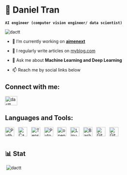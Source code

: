 # 👋 Daniel Tran
**`AI engineer (computer vision engineer/ data scientist)`**

<p align="left"> <img src="https://komarev.com/ghpvc/?username=dactt&label=Profile%20views&color=0e75b6&style=flat" alt="dactt" /> </p>


- 🔭 I’m currently working on [**aimenext**](https://www.aimenext.com/)

- 📝 I regularly write articles on [myblog.com](myblog.com)

- 💬 Ask me about **Machine Learning and Deep Learning**

- 📫 Reach me by social links below


## Connect with me:
<p align="left">
<a href="https://www.linkedin.com/in/dactt/" target="blank"><img align="center" src="https://cdn.jsdelivr.net/gh/devicons/devicon/icons/linkedin/linkedin-original.svg" alt="dactt" height="30" width="40" /></a>
</p>

## Languages and Tools:

<img align="left" alt="Python" width="30px" style="padding-right:10px;" src="https://cdn.jsdelivr.net/gh/devicons/devicon/icons/python/python-plain.svg" />
<img align="left" alt="C++" width="30px" style="padding-right:10px;" src="https://cdn.jsdelivr.net/gh/devicons/devicon/icons/cplusplus/cplusplus-line.svg" />
<img align="left" alt="Tensorflow" width="30px" style="padding-right:10px;" src="https://cdn.jsdelivr.net/gh/devicons/devicon/icons/tensorflow/tensorflow-original.svg" />
<img align="left" alt="Pytorch" width="30px" style="padding-right:10px;" src="https://cdn.jsdelivr.net/gh/devicons/devicon/icons/pytorch/pytorch-original.svg" />
<img align="left" alt="opencv" width="30px" style="padding-right:10px;" src="https://cdn.jsdelivr.net/gh/devicons/devicon/icons/opencv/opencv-original.svg" />
<img align="left" alt="Linux" width="30px" style="padding-right:10px;" src="https://cdn.jsdelivr.net/gh/devicons/devicon/icons/linux/linux-original.svg" />
<img align="left" alt="Bash" width="30px" style="padding-right:10px;" src="https://cdn.jsdelivr.net/gh/devicons/devicon/icons/bash/bash-original.svg" />
<img align="left" alt="Git" width="30px" style="padding-right:10px;" src="https://cdn.jsdelivr.net/gh/devicons/devicon/icons/flask/flask-original.svg" />
<img align="left" alt="Git" width="30px" style="padding-right:10px;" src="https://cdn.jsdelivr.net/gh/devicons/devicon/icons/git/git-original.svg" />
<br />
<br />

#

## 📊 Stat  
<p>&nbsp;<img  src="https://github-readme-stats.vercel.app/api?username=dactt&show_icons=true&locale=en&theme=vue" alt="dactt" /></p>

<!-- <details>
 <summary><h3>👨‍💻 Forrest's Coding Journey</h3></summary>
   I started my coding journey as a naive computer science student with a passion to learn everything I could about this programming world - code, ,algorithm, unix, linux, theory,...  -->
